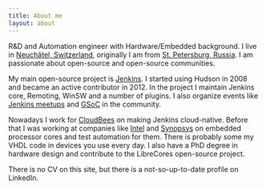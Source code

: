 ```yaml
---
title: About me
layout: about
---
```


R&D and Automation engineer with Hardware/Embedded background.
I live in [Neuchâtel, Switzerland](https://en.wikipedia.org/wiki/Neuch%C3%A2tel), 
originally I am from [St. Petersburg, Russia](https://en.wikipedia.org/wiki/Saint_Petersburg).
I am passionate about open-source and open-source communities.

My main open-source project is [Jenkins](https://jenkins.io).
I started using Hudson in 2008 and became an active contributor in 2012.
In the project I maintain Jenkins core, Remoting, WinSW and a number of plugins.
I also organize events like [Jenkins meetups](https://jenkins.io/projects/jam/)
and [GSoC](https://jenkins.io/projects/gsoc) in the community.

Nowadays I work for [CloudBees](https://www.cloudbees.com/) on making Jenkins cloud-native.
Before that I was working at companies like [Intel](https://www.intel.com/content/www/us/en/research/overview.html) 
and [Synopsys](https://www.synopsys.com/) on 
embedded processor cores and test automation for them. 
There is probably some my VHDL code in devices you use every day.
I also have a PhD degree in hardware design and contribute to the LibreCores open-source project.

There is no CV on this site, 
but there is a not-so-up-to-date profile on LinkedIn.
